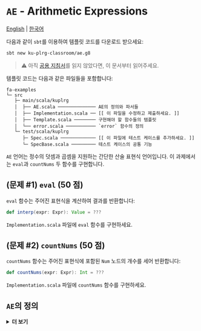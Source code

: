 # `AE` - Arithmetic Expressions

[English](./README.md) | [한국어](./README.ko.md)

다음과 같이 `sbt`를 이용하여 템플릿 코드를 다운로드 받으세요:
```bash
sbt new ku-plrg-classroom/ae.g8
```

> :warning: 아직 [공용 지침서](https://github.com/ku-plrg-classroom/docs/blob/main/README.ko.md)를 읽지 않았다면, 이 문서부터 읽어주세요.

템플릿 코드는 다음과 같은 파일들을 포함합니다:
```
fa-examples
└─ src
   ├─ main/scala/kuplrg
   │  ├── AE.scala ────────────── AE의 정의와 파서들
   │  ├── Implementation.scala ── [[ 이 파일을 수정하고 제출하세요. ]]
   │  ├── Template.scala ──────── 구현해야 할 함수들의 템플릿
   │  └── error.scala ─────────── `error` 함수의 정의
   └─ test/scala/kuplrg
      ├─ Spec.scala ───────────── [[ 이 파일에 테스트 케이스를 추가하세요. ]]
      └─ SpecBase.scala ───────── 테스트 케이스의 공통 기능
```

`AE` 언어는 정수의 덧셈과 곱셈을 지원하는 간단한 산술 표현식 언어입니다. 이
과제에서는 `eval`과 `countNums` 두 함수를 구현합니다.

## (문제 #1) `eval` (50 점)

`eval` 함수는 주어진 표현식을 계산하여 결과를 반환합니다:
```scala
def interp(expr: Expr): Value = ???
```
`Implementation.scala` 파일에 `eval` 함수를 구현하세요.

## (문제 #2) `countNums` (50 점)

`countNums` 함수는 주어진 표현식에 포함된 `Num` 노드의 개수를 세어 반환합니다:
```scala
def countNums(expr: Expr): Int = ???
```
`Implementation.scala` 파일에 `countNums` 함수를 구현하세요.

## `AE`의 정의

<details>
<summary markdown="span"><b>더 보기</b></summary>

### 구체적 문법 (Concrete Syntax)

```bnf
<expr>   ::= <number>
           | <expr> "+" <expr>
           | <expr> "*" <expr>
           | "(" <expr> ")"

<digit>  ::= "0" | "1" | ... | "9"
<nat>    ::= <digit> | <digit> <nat>
<number> ::= <nat> | "-" <nat>
```

| 연산자 | 결합 방향 (Associativity) | 우선 순위 (Precedence) |
|:------:|:-------------------------:|:----------------------:|
| `*`    | 왼쪽 (Left)               | 1                      |
| `+`    | 왼쪽 (Left)               | 2                      |

### 요약 문법 (Abstract Syntax)
$$
\newcommand{\expr}{e}
\newcommand{\num}{n}
\newcommand{\code}[1]{\texttt{#1}}
\newcommand{\eval}[2]{\vdash {#1} \Rightarrow {#2}}

\begin{array}{lcll}
\expr
&\code{::=}& \num & (\code{Num}) \\
&\mid& \expr \; \code{+} \; \expr & (\code{Add}) \\
&\mid& \expr \; \code{*} \; \expr & (\code{Mul}) \\
\end{array}
$$

### 큰 걸음 동작 의미 (Big-Step Operational Semantics)

> :bookmark: 혹은 자연적 의미 (Natural Semantics) 로 불립니다.

$$
\code{Num}\frac{
}{
  \eval{\num}{\num}
}
\qquad

\code{Add}\frac{
  \eval{\expr_1}{\num_1}
  \qquad
  \eval{\expr_2}{\num_2}
}{
  \eval{\expr_1 \; \code{+} \; \expr_2}{\num_1 + \num_2}
}
\qquad

\code{Mul}\frac{
  \eval{\expr_1}{\num_1}
  \qquad
  \eval{\expr_2}{\num_2}
}{
  \eval{\expr_1 \; \code{*} \; \expr_2}{\num_1 \times \num_2}
}
$$

</details>
